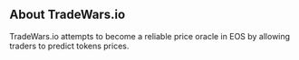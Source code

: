 ## About TradeWars.io

TradeWars.io attempts to become a reliable price oracle in EOS by allowing traders to predict tokens prices.